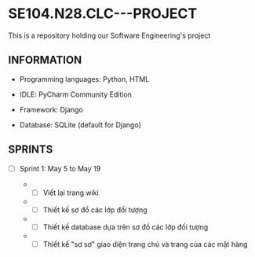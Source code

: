 # SE104.N28.CLC---PROJECT
This is a repository holding our Software Engineering's project

## INFORMATION

  - Programming languages: Python, HTML

  - IDLE: PyCharm Community Edition

  - Framework: Django

  - Database: SQLite (default for Django)

## SPRINTS

- [ ] Sprint 1: May 5 to May 19

  + - [ ] Viết lại trang wiki 

  + - [ ] Thiết kế sơ đồ các lớp đối tượng

  + - [ ] Thiết kế database dựa trên sơ đồ các lớp đối tượng

  + - [ ] Thiết kế "sơ sơ" giao diện trang chủ và trang của các mặt hàng
